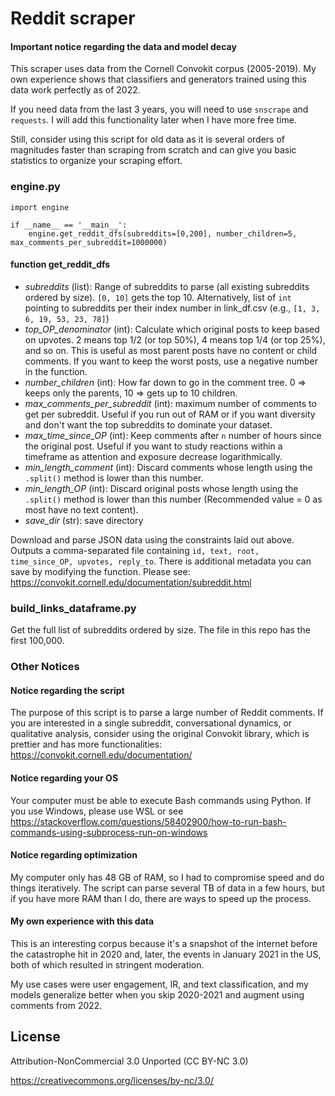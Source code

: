 # Reddit scraper

#### Important notice regarding the data and model decay

This scraper uses data from the Cornell Convokit corpus (2005-2019). My own experience shows that classifiers and generators trained using this data work perfectly as of 2022. 

If you need data from the last 3 years, you will need to use `snscrape` and `requests`. I will add this functionality later when I have more free time. 

Still, consider using this script for old data as it is several orders of magnitudes faster than scraping from scratch and can give you basic statistics to organize your scraping effort.  

### engine.py

```
import engine

if __name__ == '__main__':
    engine.get_reddit_dfs(subreddits=[0,200], number_children=5, max_comments_per_subreddit=1000000)

```
#### function get_reddit_dfs

- *subreddits* (list): Range of subreddits to parse (all existing subreddits ordered by size). `[0, 10]` gets the top 10. Alternatively, list of `int` pointing to subreddits per their index number in link_df.csv (e.g., `[1, 3, 6, 19, 53, 23, 78]`)
- *top_OP_denominator* (int): Calculate which original posts to keep based on upvotes. 2 means top 1/2 (or top 50%), 4 means top 1/4 (or top 25%), and so on. This is useful as most parent posts have no content or child comments. If you want to keep the worst posts, use a negative number in the function.
- *number_children* (int): How far down to go in the comment tree. 0 => keeps only the parents, 10 => gets up to 10 children.
- *max_comments_per_subreddit* (int): maximum number of comments to get per subreddit. Useful if you run out of RAM or if you want diversity and don't want the top subreddits to dominate your dataset. 
- *max_time_since_OP* (int): Keep comments after `n` number of hours since the original post. Useful if you want to study reactions within a timeframe as attention and exposure decrease logarithmically.
- *min_length_comment* (int): Discard comments whose length using the `.split()` method is lower than this number. 
- *min_length_OP* (int): Discard original posts whose length using the `.split()` method is lower than this number (Recommended value = 0 as most have no text content).
- *save_dir* (str): save directory

Download and parse JSON data using the constraints laid out above. Outputs a comma-separated file  containing `id, text, root, time_since_OP, upvotes, reply_to`. There is additional metadata you can save by modifying the function. Please see: https://convokit.cornell.edu/documentation/subreddit.html

### build_links_dataframe.py

Get the full list of subreddits ordered by size. The file in this repo has the first 100,000.

### Other Notices

#### Notice regarding the script

The purpose of this script is to parse a large number of Reddit comments. If you are interested in a single subreddit, conversational dynamics, or qualitative analysis, consider using the original Convokit library, which is prettier and has more functionalities: https://convokit.cornell.edu/documentation/

#### Notice regarding your OS

Your computer must be able to execute Bash commands using Python. If you use Windows, please use WSL or see https://stackoverflow.com/questions/58402900/how-to-run-bash-commands-using-subprocess-run-on-windows

#### Notice regarding optimization

My computer only has 48 GB of RAM, so I had to compromise speed and do things iteratively. The script can parse several TB of data in a few hours, but if you have more RAM than I do, there are ways to speed up the process. 

#### My own experience with this data

This is an interesting corpus because it's a snapshot of the internet before the catastrophe hit in 2020 and, later, the events in January 2021 in the US, both of which resulted in stringent moderation. 

My use cases were user engagement, IR, and text classification, and my models generalize better when you skip 2020-2021 and augment using comments from 2022. 

## License

Attribution-NonCommercial 3.0 Unported (CC BY-NC 3.0)

https://creativecommons.org/licenses/by-nc/3.0/
